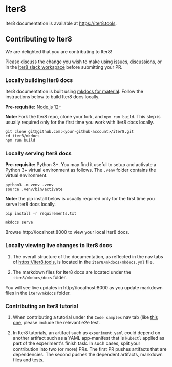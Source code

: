 # Iter8
Iter8 documentation is available at https://iter8.tools.

## Contributing to Iter8
We are delighted that you are contributing to Iter8!

Please discuss the change you wish to make using [issues](https://github.com/iter8-tools/iter8/issues), [discussions](https://github.com/iter8-tools/iter8/discussions), or in the [Iter8 slack workspace](https://iter8-tools.slack.com) before submitting your PR.

### Locally building Iter8 docs
Iter8 documentation is built using [mkdocs for material](https://squidfunk.github.io/mkdocs-material/). Follow the instructions below to build Iter8 docs locally.

**Pre-requisite:** [Node.js 12+](https://nodejs.org/en/)

**Note:** Fork the Iter8 repo, clone your fork, and `npm run build`. This step is usually required only for the first time you work with Iter8 docs locally.

```shell
git clone git@github.com:<your-github-account>/iter8.git
cd iter8/mkdocs
npm run build
```

### Locally serving Iter8 docs

**Pre-requisite:** Python 3+. You may find it useful to setup and activate a Python 3+ virtual environment as follows. The `.venv` folder contains the virtual environment.

```shell
python3 -m venv .venv
source .venv/bin/activate
```

**Note:** the pip install below is usually required only for the first time you serve Iter8 docs locally.

```shell
pip install -r requirements.txt
```

```shell
mkdocs serve
```

Browse http://localhost:8000 to view your local Iter8 docs.

<!-- ### Process for updating code artifacts
YAMLs, scripts and other code artifacts that are part of code-samples are located under the `iter8/samples` folder. Changes to code artifacts are followed by a tagged release, so that versioned artifacts are available. -->

### Locally viewing live changes to Iter8 docs

<!-- 1. While referring to code artifacts in docs (for example, a remote `kustomize` resource referenced in an experiment), use versioned artifacts. -->

1. The overall structure of the documentation, as reflected in the nav tabs of https://iter8.tools, is located in the `iter8/mkdocs/mkdocs.yml` file.

2. The markdown files for Iter8 docs are located under the `iter8/mkdocs/docs` folder.

You will see live updates in http://localhost:8000 as you update markdown files in the `iter8/mkdocs` folder.

### Contributing an Iter8 tutorial
1. When contributing a tutorial under the `Code samples` nav tab (like [this one](https://iter8-tools/http://localhost:8000/code-samples/iter8-knative/canary-progressive/), please include the relevant e2e test.

2. In Iter8 tutorials, an artifact such as `experiment.yaml` could depend on another artifact such as a YAML app-manifest that is `kubectl` applied as part of the experiment's finish task. In such cases, split your contribution into two (or more) PRs. The first PR pushes artifacts that are dependencies. The second pushes the dependent artifacts, markdown files and tests.